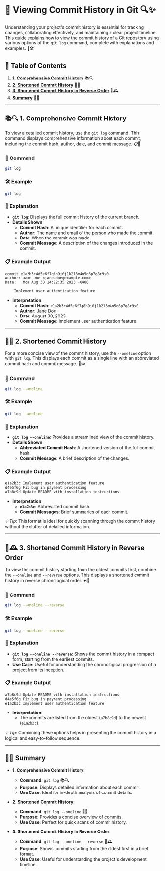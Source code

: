 # 📜 Viewing Commit History in Git 🔍✨

Understanding your project's commit history is essential for tracking changes, collaborating effectively, and maintaining a clear project timeline. This guide explains how to view the commit history of a Git repository using various options of the `git log` command, complete with explanations and examples. 🚀🛠️

## 📑 Table of Contents

1. [**1. Comprehensive Commit History**](#-1-comprehensive-commit-history) 📚🔍
2. [**2. Shortened Commit History**](#-2-shortened-commit-history) 📝📄
3. [**3. Shortened Commit History in Reverse Order**](#-3-shortened-commit-history-in-reverse-order) 🔄🕰️
4. [**Summary**](#-summary) 📝✅

---

## 📚🔍 1. Comprehensive Commit History

To view a detailed commit history, use the `git log` command. This command displays comprehensive information about each commit, including the commit hash, author, date, and commit message. 📋🔎

### 📌 Command

```bash
git log
```

### 🛠️ Example

```bash
git log
```

### 📝 Explanation

- **`git log`**: Displays the full commit history of the current branch.
- **Details Shown**:
  - **Commit Hash**: A unique identifier for each commit.
  - **Author**: The name and email of the person who made the commit.
  - **Date**: When the commit was made.
  - **Commit Message**: A description of the changes introduced in the commit.

### 📋 Example Output

```
commit e1a2b3c4d5e6f7g8h9i0j1k2l3m4n5o6p7q8r9s0
Author: Jane Doe <jane.doe@example.com>
Date:   Mon Aug 30 14:22:35 2023 -0400

    Implement user authentication feature
```

- **Interpretation**:
  - **Commit Hash**: `e1a2b3c4d5e6f7g8h9i0j1k2l3m4n5o6p7q8r9s0`
  - **Author**: Jane Doe
  - **Date**: August 30, 2023
  - **Commit Message**: Implement user authentication feature

---

## 📝📄 2. Shortened Commit History

For a more concise view of the commit history, use the `--oneline` option with `git log`. This displays each commit as a single line with an abbreviated commit hash and commit message. 📃✂️

### 📌 Command

```bash
git log --oneline
```

### 🛠️ Example

```bash
git log --oneline
```

### 📝 Explanation

- **`git log --oneline`**: Provides a streamlined view of the commit history.
- **Details Shown**:
  - **Abbreviated Commit Hash**: A shortened version of the full commit hash.
  - **Commit Message**: A brief description of the changes.

### 📋 Example Output

```
e1a2b3c Implement user authentication feature
d4e5f6g Fix bug in payment processing
a7b8c9d Update README with installation instructions
```

- **Interpretation**:
  - **`e1a2b3c`**: Abbreviated commit hash.
  - **Commit Messages**: Brief summaries of each commit.

*💡 Tip:* This format is ideal for quickly scanning through the commit history without the clutter of detailed information.

---

## 🔄🕰️ 3. Shortened Commit History in Reverse Order

To view the commit history starting from the oldest commits first, combine the `--oneline` and `--reverse` options. This displays a shortened commit history in reverse chronological order. ⏪🔄

### 📌 Command

```bash
git log --oneline --reverse
```

### 🛠️ Example

```bash
git log --oneline --reverse
```

### 📝 Explanation

- **`git log --oneline --reverse`**: Shows the commit history in a compact form, starting from the earliest commits.
- **Use Case**: Useful for understanding the chronological progression of a project from its inception.

### 📋 Example Output

```
a7b8c9d Update README with installation instructions
d4e5f6g Fix bug in payment processing
e1a2b3c Implement user authentication feature
```

- **Interpretation**:
  - The commits are listed from the oldest (`a7b8c9d`) to the newest (`e1a2b3c`).

*💡 Tip:* Combining these options helps in presenting the commit history in a logical and easy-to-follow sequence.

---

## 📝✅ Summary

- **1. Comprehensive Commit History**:
  - **Command**: `git log` 📚🔍
  - **Purpose**: Displays detailed information about each commit.
  - **Use Case**: Ideal for in-depth analysis of commit details.

- **2. Shortened Commit History**:
  - **Command**: `git log --oneline` 📝📄
  - **Purpose**: Provides a concise overview of commits.
  - **Use Case**: Perfect for quick scans of commit history.

- **3. Shortened Commit History in Reverse Order**:
  - **Command**: `git log --oneline --reverse` 🔄🕰️
  - **Purpose**: Shows commits starting from the oldest first in a brief format.
  - **Use Case**: Useful for understanding the project's development timeline.


